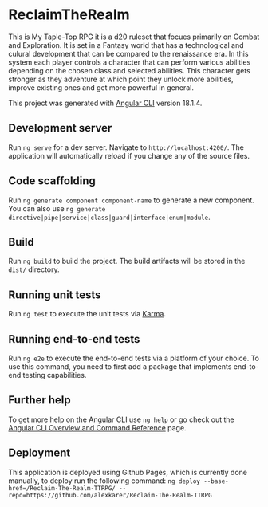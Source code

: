# ReclaimTheRealm

This is My Taple-Top RPG it is a d20 ruleset that focues primarily on Combat and Exploration.
It is set in a Fantasy world that has a technological and culural development that
can be compared to the renaissance era. In this system each player controls a character
that can perform various abilities depending on the chosen class and selected abilities. This
character gets stronger as they adventure at which point they unlock more abilities, improve
existing ones and get more powerful in general.

This project was generated with [Angular CLI](https://github.com/angular/angular-cli) version 18.1.4.

## Development server

Run `ng serve` for a dev server. Navigate to `http://localhost:4200/`. The application will automatically reload if you change any of the source files.

## Code scaffolding

Run `ng generate component component-name` to generate a new component. You can also use `ng generate directive|pipe|service|class|guard|interface|enum|module`.

## Build

Run `ng build` to build the project. The build artifacts will be stored in the `dist/` directory.

## Running unit tests

Run `ng test` to execute the unit tests via [Karma](https://karma-runner.github.io).

## Running end-to-end tests

Run `ng e2e` to execute the end-to-end tests via a platform of your choice. To use this command, you need to first add a package that implements end-to-end testing capabilities.

## Further help

To get more help on the Angular CLI use `ng help` or go check out the [Angular CLI Overview and Command Reference](https://angular.dev/tools/cli) page.

## Deployment

This application is deployed using Github Pages, which is currently done manually, to deploy run the following command:
`ng deploy --base-href=/Reclaim-The-Realm-TTRPG/ --repo=https://github.com/alexkarer/Reclaim-The-Realm-TTRPG`